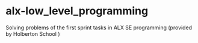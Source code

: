 # alx-low_level_programming
Solving problems of the first sprint tasks in ALX SE programming (provided by Holberton School ) 
